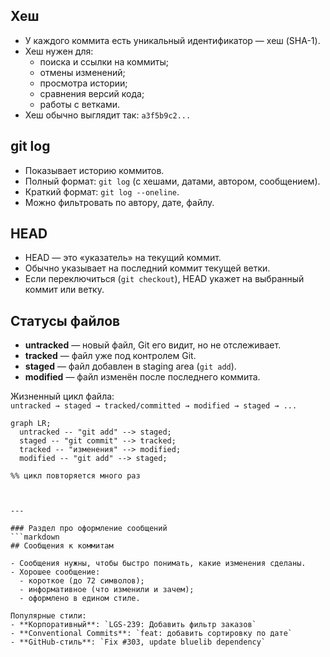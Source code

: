 ## Хеш

- У каждого коммита есть уникальный идентификатор — хеш (SHA-1).  
- Хеш нужен для:
  - поиска и ссылки на коммиты;
  - отмены изменений;
  - просмотра истории;
  - сравнения версий кода;
  - работы с ветками.  
- Хеш обычно выглядит так: `a3f5b9c2...`


## git log

- Показывает историю коммитов.  
- Полный формат: `git log` (с хешами, датами, автором, сообщением).  
- Краткий формат: `git log --oneline`.  
- Можно фильтровать по автору, дате, файлу.


## HEAD

- HEAD — это «указатель» на текущий коммит.  
- Обычно указывает на последний коммит текущей ветки.  
- Если переключиться (`git checkout`), HEAD укажет на выбранный коммит или ветку.


## Статусы файлов

- **untracked** — новый файл, Git его видит, но не отслеживает.  
- **tracked** — файл уже под контролем Git.  
- **staged** — файл добавлен в staging area (`git add`).  
- **modified** — файл изменён после последнего коммита.  

Жизненный цикл файла:  
`untracked → staged → tracked/committed → modified → staged → ...`

```mermaid
graph LR;
  untracked -- "git add" --> staged;
  staged -- "git commit" --> tracked;
  tracked -- "изменения" --> modified;
  modified -- "git add" --> staged;

%% цикл повторяется много раз



---

### Раздел про оформление сообщений
```markdown
## Сообщения к коммитам

- Сообщения нужны, чтобы быстро понимать, какие изменения сделаны.  
- Хорошее сообщение:
  - короткое (до 72 символов);
  - информативное (что изменили и зачем);
  - оформлено в едином стиле.  

Популярные стили:
- **Корпоративный**: `LGS-239: Добавить фильтр заказов`  
- **Conventional Commits**: `feat: добавить сортировку по дате`  
- **GitHub-стиль**: `Fix #303, update bluelib dependency`
